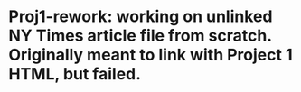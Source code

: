 # Proj1-rework: working on unlinked NY Times article file from scratch. Originally meant to link with Project 1 HTML, but failed. 
